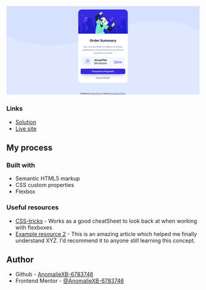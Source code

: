 ![](./images/screenShot.png)

### Links

- [Solution](https://github.com/AnomalieXB-6783746/OrderSummary)
- [Live site](https://anomaliexb-6783746.github.io/OrderSummary/)

## My process

### Built with

- Semantic HTML5 markup
- CSS custom properties
- Flexbox

### Useful resources

- [CSS-tricks](https://css-tricks.com/snippets/css/a-guide-to-flexbox/) - Works as a good cheatSheet to look back at when working with flexboxes
- [Example resource 2](https://www.example.com) - This is an amazing article which helped me finally understand XYZ. I'd recommend it to anyone still learning this concept.

## Author

- Github - [AnomalieXB-6783746](https://github.com/AnomalieXB-6783746)
- Frontend Mentor - [@AnomalieXB-6783746](https://www.frontendmentor.io/profile/AnomalieXB-6783746)